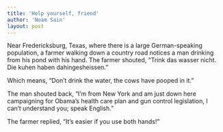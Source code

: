 ```yaml
---
title: 'Help yourself, friend'
author: 'Noam Sain'
layout: post
---
```


Near Fredericksburg, Texas, where there is a large German-speaking population, a farmer walking down a country road notices a man drinking from his pond with his hand. The farmer shouted, “Trink das wasser nicht. Die kuhen haben dahingesheissen.”  
  
Which means, “Don’t drink the water, the cows have pooped in it.”

The man shouted back, “I’m from New York and am just down here campaigning for Obama’s health care plan and gun control legislation, I can’t understand you; speak English.”

The farmer replied, “It’s easier if you use both hands!”